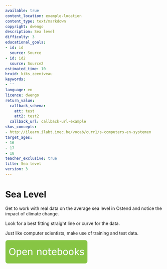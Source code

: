 ```yaml
---
available: true
content_location: example-location
content_type: text/markdown
copyright: dwengo
description: Sea level
difficulty: 3
educational_goals:
- id: id
  source: Source
- id: id2
  source: Source2
estimated_time: 10
hruid: kiks_zeeniveau
keywords:
- ''
language: en
licence: dwengo
return_value:
  callback_schema:
    att: test
    att2: test2
  callback_url: callback-url-example
skos_concepts:
- http://ilearn.ilabt.imec.be/vocab/curr1/s-computers-en-systemen
target_ages:
- 16
- 17
- 18
teacher_exclusive: true
title: Sea level
version: 3
---
```

# Sea Level
Get to work with real data on the average sea level in Ostend and notice the impact of climate change.

Look for a best fitting straight line or curve for the data.

Just like computer scientists, make use of training and test data.

[![](embed/Knop.png "Button")](https://kiks.ilabt.imec.be/jupyterhub/?id=1940 "Sea Level")